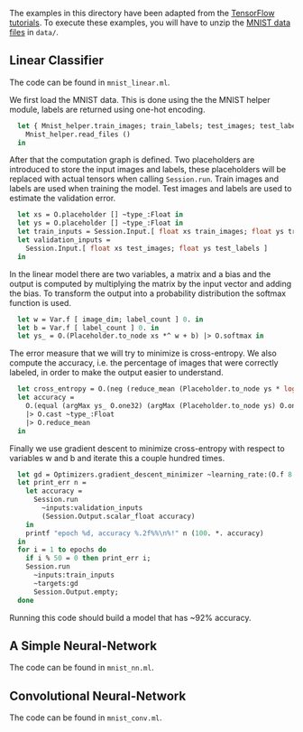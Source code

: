 
The examples in this directory have been adapted from the [TensorFlow tutorials](https://www.tensorflow.org/versions/r0.7/tutorials/mnist/pros/index.html). To execute these examples, you will have to unzip the [MNIST data files](http://yann.lecun.com/exdb/mnist/) in `data/`.

## Linear Classifier

The code can be found in `mnist_linear.ml`.

We first load the MNIST data. This is done using the the MNIST helper module, labels
are returned using one-hot encoding.

```ocaml
  let { Mnist_helper.train_images; train_labels; test_images; test_labels } =
    Mnist_helper.read_files ()
  in
```

After that the computation graph is defined. Two placeholders are introduced
to store the input images and labels, these placeholders will be replaced with actual
tensors when calling `Session.run`. Train images and labels are used when training the model.
Test images and labels are used to estimate the validation error.

```ocaml
  let xs = O.placeholder [] ~type_:Float in
  let ys = O.placeholder [] ~type_:Float in
  let train_inputs = Session.Input.[ float xs train_images; float ys train_labels ] in
  let validation_inputs =
    Session.Input.[ float xs test_images; float ys test_labels ]
  in
```
In the linear model there are two variables, a
matrix and a bias and the output is computed by multiplying the matrix by the input
vector and adding the bias. To transform the output into a probability distribution
the softmax function is used.
```ocaml
  let w = Var.f [ image_dim; label_count ] 0. in
  let b = Var.f [ label_count ] 0. in
  let ys_ = O.(Placeholder.to_node xs *^ w + b) |> O.softmax in
```

The error measure that we will try to minimize is cross-entropy. We also compute
the accuracy, i.e. the percentage of images that were correctly labeled, in order
to make the output easier to understand.

```ocaml
  let cross_entropy = O.(neg (reduce_mean (Placeholder.to_node ys * log ys_))) in
  let accuracy =
    O.(equal (argMax ys_ O.one32) (argMax (Placeholder.to_node ys) O.one32))
    |> O.cast ~type_:Float
    |> O.reduce_mean
  in
```

Finally we use gradient descent to minimize cross-entropy with respect to variables
w and b and iterate this a couple hundred times.

```ocaml
  let gd = Optimizers.gradient_descent_minimizer ~learning_rate:(O.f 8.) cross_entropy in
  let print_err n =
    let accuracy =
      Session.run
        ~inputs:validation_inputs
        (Session.Output.scalar_float accuracy)
    in
    printf "epoch %d, accuracy %.2f%%\n%!" n (100. *. accuracy)
  in
  for i = 1 to epochs do
    if i % 50 = 0 then print_err i;
    Session.run
      ~inputs:train_inputs
      ~targets:gd
      Session.Output.empty;
  done
```

Running this code should build a model that has ~92% accuracy.

## A Simple Neural-Network

The code can be found in `mnist_nn.ml`.

## Convolutional Neural-Network

The code can be found in `mnist_conv.ml`.

